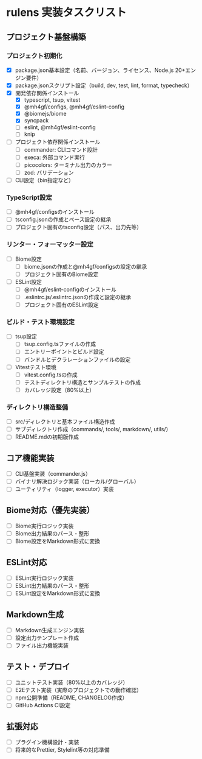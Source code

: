 # rulens 実装タスクリスト

## プロジェクト基盤構築

### プロジェクト初期化
- [x] package.json基本設定（名前、バージョン、ライセンス、Node.js 20+エンジン要件）
- [x] package.jsonスクリプト設定（build, dev, test, lint, format, typecheck）
- [x] 開発依存関係インストール
  - [x] typescript, tsup, vitest
  - [x] @mh4gf/configs, @mh4gf/eslint-config
  - [x] @biomejs/biome
  - [x] syncpack
  - [ ] eslint, @mh4gf/eslint-config
  - [ ] knip
- [ ] プロジェクト依存関係インストール
  - [ ] commander: CLIコマンド設計
  - [ ] execa: 外部コマンド実行
  - [ ] picocolors: ターミナル出力のカラー
  - [ ] zod: バリデーション
- [ ] CLI設定（bin指定など）

### TypeScript設定
- [ ] @mh4gf/configsのインストール
- [ ] tsconfig.jsonの作成とベース設定の継承
- [ ] プロジェクト固有のtsconfig設定（パス、出力先等）

### リンター・フォーマッター設定
- [ ] Biome設定
  - [ ] biome.jsonの作成と@mh4gf/configsの設定の継承
  - [ ] プロジェクト固有のBiome設定
- [ ] ESLint設定
  - [ ] @mh4gf/eslint-configのインストール
  - [ ] .eslintrc.js/.eslintrc.jsonの作成と設定の継承
  - [ ] プロジェクト固有のESLint設定

### ビルド・テスト環境設定
- [ ] tsup設定
  - [ ] tsup.config.tsファイルの作成
  - [ ] エントリーポイントとビルド設定
  - [ ] バンドルとデクラレーションファイルの設定
- [ ] Vitestテスト環境
  - [ ] vitest.config.tsの作成
  - [ ] テストディレクトリ構造とサンプルテストの作成
  - [ ] カバレッジ設定（80%以上）

### ディレクトリ構造整備
- [ ] src/ディレクトリと基本ファイル構造作成
- [ ] サブディレクトリ作成（commands/, tools/, markdown/, utils/）
- [ ] README.mdの初期版作成

## コア機能実装

- [ ] CLI基盤実装（commander.js）
- [ ] バイナリ解決ロジック実装（ローカル/グローバル）
- [ ] ユーティリティ（logger, executor）実装

## Biome対応（優先実装）

- [ ] Biome実行ロジック実装
- [ ] Biome出力結果のパース・整形
- [ ] Biome設定をMarkdown形式に変換

## ESLint対応

- [ ] ESLint実行ロジック実装
- [ ] ESLint出力結果のパース・整形
- [ ] ESLint設定をMarkdown形式に変換

## Markdown生成

- [ ] Markdown生成エンジン実装
- [ ] 設定出力テンプレート作成
- [ ] ファイル出力機能実装

## テスト・デプロイ

- [ ] ユニットテスト実装（80%以上のカバレッジ）
- [ ] E2Eテスト実装（実際のプロジェクトでの動作確認）
- [ ] npm公開準備（README, CHANGELOG作成）
- [ ] GitHub Actions CI設定

## 拡張対応

- [ ] プラグイン機構設計・実装
- [ ] 将来的なPrettier, Stylelint等の対応準備